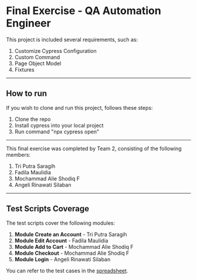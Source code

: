 # Final Exercise - QA Automation Engineer

This project is included several requirements, such as:
1. Customize Cypress Configuration
2. Custom Command
3. Page Object Model
4. Fixtures

--------

## How to run
If you wish to clone and run this project, follows these steps:

1. Clone the repo
2. Install cypress into your local project
3. Run command "npx cypress open"

--------

This final exercise was completed by Team 2, consisting of the following members:
1. Tri Putra Saragih
2. Fadila Maulidia
3. Mochammad Alie Shodiq F
4. Angeli Rinawati Silaban

--------

## Test Scripts Coverage

The test scripts cover the following modules:
1. **Module Create an Account** - Tri Putra Saragih
2. **Module Edit Account** - Fadila Maulidia
3. **Module Add to Cart** - Mochammad Alie Shodiq F
4. **Module Checkout** - Mochammad Alie Shodiq F
5. **Module Login** - Angeli Rinawati Silaban

You can refer to the test cases in the [spreadsheet](https://docs.google.com/spreadsheets/d/1J5lHo_W8_MMDhMNZr6wR5BxWuD3wj7k3arXpZP1faSE/edit#gid=0).
